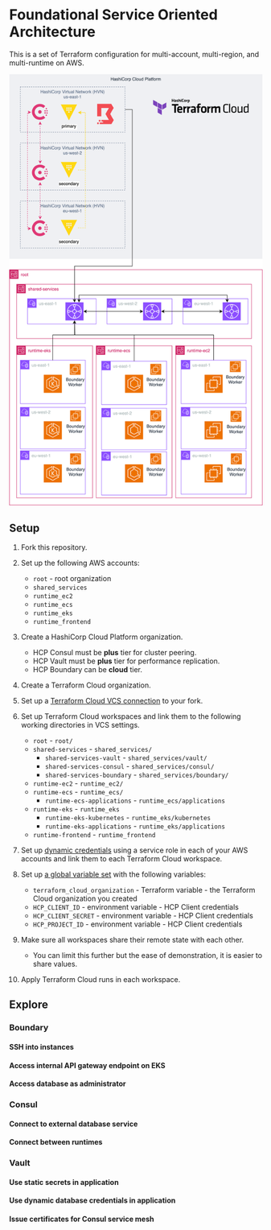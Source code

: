 # Foundational Service Oriented Architecture

This is a set of Terraform configuration for multi-account, multi-region,
and multi-runtime on AWS.

![Architecture](assets/architecture.png)

## Setup

1. Fork this repository.

1. Set up the following AWS accounts:
   - `root` - root organization
   - `shared_services`
   - `runtime_ec2`
   - `runtime_ecs`
   - `runtime_eks`
   - `runtime_frontend`

1. Create a HashiCorp Cloud Platform organization.
   - HCP Consul must be **plus** tier for cluster peering.
   - HCP Vault must be **plus** tier for performance replication.
   - HCP Boundary can be **cloud** tier.

1. Create a Terraform Cloud organization.

1. Set up a [Terraform Cloud VCS connection](https://developer.hashicorp.com/terraform/cloud-docs/vcs) to your fork.

1. Set up Terraform Cloud workspaces and link them to the following
   working directories in VCS settings.
   - `root` - `root/`
   - `shared-services` - `shared_services/`
       - `shared-services-vault` - `shared_services/vault/`
       - `shared-services-consul` - `shared_services/consul/`
       - `shared-services-boundary` - `shared_services/boundary/`
   - `runtime-ec2` - `runtime_ec2/`
   - `runtime-ecs` - `runtime_ecs/`
       - `runtime-ecs-applications` - `runtime_ecs/applications`
   - `runtime-eks` - `runtime_eks`
       - `runtime-eks-kubernetes` - `runtime_eks/kubernetes`
       - `runtime-eks-applications` - `runtime_eks/applications`
   - `runtime-frontend` - `runtime_frontend`

1. Set up [dynamic credentials](https://developer.hashicorp.com/terraform/tutorials/cloud/dynamic-credentials)
   using a service role in each of your AWS accounts and link them to each Terraform Cloud workspace.

1. Set up [a global variable set]() with the following variables:
   - `terraform_cloud_organization` - Terraform variable - the Terraform Cloud organization you created
   - `HCP_CLIENT_ID` - environment variable - HCP Client credentials
   - `HCP_CLIENT_SECRET` - environment variable - HCP Client credentials
   - `HCP_PROJECT_ID` - environment variable - HCP Client credentials

1. Make sure all workspaces share their remote state with each other.
   - You can limit this further but the ease of demonstration, it is easier to share values.

1. Apply Terraform Cloud runs in each workspace.

## Explore

### Boundary

#### SSH into instances

#### Access internal API gateway endpoint on EKS

#### Access database as administrator

### Consul

#### Connect to external database service

#### Connect between runtimes

### Vault

#### Use static secrets in application

#### Use dynamic database credentials in application

#### Issue certificates for Consul service mesh